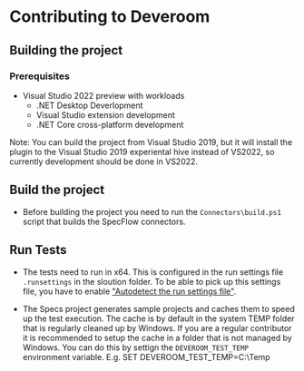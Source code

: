 # Contributing to Deveroom

## Building the project

### Prerequisites

* Visual Studio 2022 preview with workloads
  * .NET Desktop Deverlopment
  * Visual Studio extension development
  * .NET Core cross-platform development

Note: You can build the project from Visual Studio 2019, but it will install the plugin to the Visual Studio 2019 experiental hive instead of VS2022, so currently development should be done in VS2022.


## Build the project

* Before building the project you need to run the `Connectors\build.ps1` script that builds the SpecFlow connectors.

## Run Tests

* The tests need to run in x64. This is configured in the run settings file `.runsettings` in the sloution folder. To be able to pick up this settings file, you have to enable ["Autodetect the run settings file"](https://docs.microsoft.com/en-us/visualstudio/test/configure-unit-tests-by-using-a-dot-runsettings-file?view=vs-2019#autodetect-the-run-settings-file). 

* The Specs project generates sample projects and caches them to speed up the test execution. The cache is by default in the system TEMP folder that is regularly cleaned up by Windows. If you are a regular contributor it is recommended to setup the cache in a folder that is not managed by Windows. You can do this by settign the `DEVEROOM_TEST_TEMP` environment variable. E.g. SET DEVEROOM_TEST_TEMP=C:\Temp
